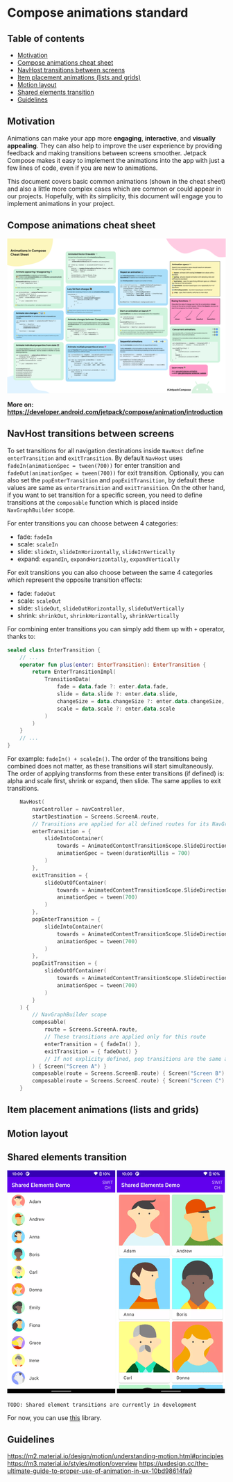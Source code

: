 <h1>Compose animations standard</h1>

<h2>Table of contents</h2>

<!-- TOC -->
  * [Motivation](#motivation)
  * [Compose animations cheat sheet](#compose-animations-cheat-sheet)
  * [NavHost transitions between screens](#navhost-transitions-between-screens)
  * [Item placement animations (lists and grids)](#item-placement-animations-lists-and-grids)
  * [Motion layout](#motion-layout)
  * [Shared elements transition](#shared-elements-transition)
  * [Guidelines](#guidelines)
<!-- TOC -->

## Motivation

Animations can make your app more **engaging**, **interactive**, and **visually appealing**. They can also help to
improve the user experience by providing feedback and making transitions between screens smoother. Jetpack Compose makes
it easy to implement the animations into the app with just a few lines of code, even if you are new to animations.

This document covers basic common animations (shown in the cheat sheet) and also a little more complex cases which
are common or could appear in our projects. Hopefully, with its simplicity, this document will engage you to implement
animations in your project.

## Compose animations cheat sheet

![compose_animation_cheat_sheet.png](images%2Fcompose_cheat_sheet.png)

**More on: https://developer.android.com/jetpack/compose/animation/introduction**

## NavHost transitions between screens

To set transitions for all navigation destinations inside `NavHost` define `enterTransition` and `exitTransition`. By
default `NavHost` uses `fadeIn(animationSpec = tween(700))` for enter transition
and `fadeOut(animationSpec = tween(700))` for exit transition. Optionally, you can also set the `popEnterTransition`
and `popExitTransition`, by default these values are same as `enterTransition` and `exitTransition`. On the other hand,
if you want to set transition for a specific screen, you need to define transitions at the `composable` function which
is placed inside `NavGraphBuilder` scope.

For enter transitions you can choose between 4 categories:

- fade: `fadeIn`
- scale: `scaleIn`
- slide: `slideIn`, `slideInHorizontally`, `slideInVertically`
- expand: `expandIn`, `expandHorizontally`, `expandVertically`

For exit transitions you can also choose between the same 4 categories which represent the opposite transition effects:

- fade: `fadeOut`
- scale: `scaleOut`
- slide: `slideOut`, `slideOutHorizontally`, `slideOutVertically`
- shrink: `shrinkOut`, `shrinkHorizontally`, `shrinkVertically`

For combining enter transitions you can simply add them up with `+` operator, thanks to:

``` kotlin
sealed class EnterTransition {
    // ...
    operator fun plus(enter: EnterTransition): EnterTransition {
        return EnterTransitionImpl(
            TransitionData(
                fade = data.fade ?: enter.data.fade,
                slide = data.slide ?: enter.data.slide,
                changeSize = data.changeSize ?: enter.data.changeSize,
                scale = data.scale ?: enter.data.scale
            )
        )
    }
    // ...
}
```

For example: `fadeIn() + scaleIn()`. The order of the transitions being combined does not matter, as these
transitions will start simultaneously. The order of applying transforms from these enter transitions (if defined)
is: alpha and scale first, shrink or expand, then slide. The same applies to exit transitions.

``` kotlin
    NavHost(
        navController = navController,
        startDestination = Screens.ScreenA.route,
        // Transitions are applied for all defined routes for its NavGraph
        enterTransition = {
            slideIntoContainer(
                towards = AnimatedContentTransitionScope.SlideDirection.Left,
                animationSpec = tween(durationMillis = 700)
            )
        },
        exitTransition = {
            slideOutOfContainer(
                towards = AnimatedContentTransitionScope.SlideDirection.Left,
                animationSpec = tween(700)
            )
        },
        popEnterTransition = {
            slideIntoContainer(
                towards = AnimatedContentTransitionScope.SlideDirection.Right,
                animationSpec = tween(700)
            )
        },
        popExitTransition = {
            slideOutOfContainer(
                towards = AnimatedContentTransitionScope.SlideDirection.Right,
                animationSpec = tween(700)
            )
        }
    ) {
        // NavGraphBuilder scope
        composable(
            route = Screens.ScreenA.route,
            // These transitions are applied only for this route
            enterTransition = { fadeIn() },
            exitTransition = { fadeOut() }
            // If not explicity defined, pop transitions are the same as enter and exit transition
        ) { Screen("Screen A") }
        composable(route = Screens.ScreenB.route) { Screen("Screen B") }
        composable(route = Screens.ScreenC.route) { Screen("Screen C") }
    }
```

## Item placement animations (lists and grids)

## Motion layout

## Shared elements transition

![shared-elements-transition-demo.gif](images%2Fshared-elements-transition-demo.gif)
![shared-elements-transition-demo1.gif](images%2Fshared-elements-transition-demo1.gif)

`TODO: Shared element transitions are currently in development`

For now, you can use [this](https://github.com/mxalbert1996/compose-shared-elements) library.

## Guidelines

https://m2.material.io/design/motion/understanding-motion.html#principles
https://m3.material.io/styles/motion/overview
https://uxdesign.cc/the-ultimate-guide-to-proper-use-of-animation-in-ux-10bd98614fa9
